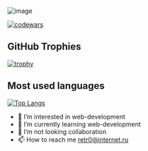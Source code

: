 ![image](https://github.com/imsureyoudontneedit/imsureyoudontneedit/assets/89917428/a4084d56-3b6d-4f46-9947-82b8c780ed35)

[![codewars](https://www.codewars.com/users/imsureyoudontneedit/badges/small)](https://www.codewars.com/users/imsureyoudontneedit) 

## GitHub Trophies

[![trophy](https://github-profile-trophy.vercel.app/?username=imsureyoudontneedit)](https://github.com/ryo-ma/github-profile-trophy)

## Most used languages

[![Top Langs](https://github-readme-stats.vercel.app/api/top-langs/?username=anuraghazra&layout=compact)](https://github.com/anuraghazra/github-readme-stats)

- 👀 I’m interested in web-development
- 🌱 I’m currently learning web-development
- 💞️ I’m not looking collaboration
- 📫 How to reach me retr0@internet.ru

<!---
imsureyoudontneedit/imsureyoudontneedit is a ✨ special ✨ repository because its `README.md` (this file) appears on your GitHub profile.
You can click the Preview link to take a look at your changes.
--->
